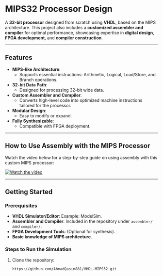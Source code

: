 # MIPS32 Processor Design

A **32-bit processor** designed from scratch using **VHDL**, based on the MIPS architecture. This project also includes a **customized assembler and compiler** for optimal performance, showcasing expertise in **digital design**, **FPGA development**, and **compiler construction**. 

---

## Features
- **MIPS-like Architecture**:
  - Supports essential instructions: Arithmetic, Logical, Load/Store, and Branch operations.
- **32-bit Data Path**:
  - Designed for processing 32-bit wide data.
- **Custom Assembler and Compiler**:
  - Converts high-level code into optimized machine instructions tailored for the processor.
- **Modular Design**:
  - Easy to modify or expand.
- **Fully Synthesizable**:
  - Compatible with FPGA deployment.

---

## How to Use Assembly with the MIPS Processor

Watch the video below for a step-by-step guide on using assembly with this custom MIPS processor:

[![Watch the video](https://img.youtube.com/vi/your-video-id/0.jpg)](https://github.com/user-attachments/assets/7fea49e6-1b7b-43d0-94db-ba1b482e36f2)

---

## Getting Started

### Prerequisites
- **VHDL Simulator/Editor**: Example: ModelSim.
- **Assembler and Compiler**: Included in the repository under `assembler/` and `compiler/`.
- **FPGA Development Tools**: (Optional for synthesis).
- **Basic knowledge of MIPS architecture**.

### Steps to Run the Simulation
1. Clone the repository:
   ```bash
   https://github.com/AhmadQasim881/VHDL-MIPS32.git

